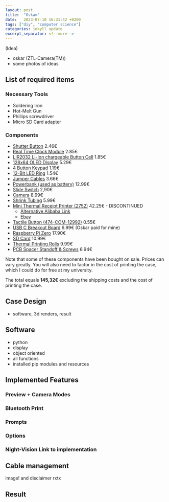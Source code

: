 ```yaml
---
layout: post
title:  "Oskam"
date:   2023-07-10 16:31:42 +0200
tags: ["diy", "computer science"]
categories: jekyll update
excerpt_separator: <!--more-->
---
```



(Idea)
- oskar (ZTL-Camera(TM))
- some photos of ideas

## List of required items
### Necessary Tools
- Soldering Iron
- Hot-Melt Gun
- Phillips screwdriver
- Micro SD Card adapter

### Components
- [Shutter Button](https://www.ebay.de/itm/174942207136) 2.46€
- [Real Time Clock Module](https://www.ebay.de/itm/255283208544) 2.85€
- [LIR2032 Li-Ion chargeable Button Cell](https://www.ebay.de/itm/195874467252) 1.85€
- [128x64 OLED Display](https://www.ebay.de/itm/153900883604) 5.29€
- [4 Button Keypad](https://www.ebay.de/itm/385523903918) 1.19€
- [12-Bit LED Ring](https://www.ebay.de/itm/385406831630) 1.54€
- [Jumper Cables](https://www.ebay.de/itm/175172776168) 3.66€
- [Powerbank (used as battery)](https://www.amazon.de/gp/product/B09NLZRKZC) 12.99€
- [Slide Switch](https://www.ebay.de/itm/126375893737) 2,90€
- [Camera](https://www.amazon.de/gp/product/B07KSZW251) 8.99€
- [Shrink Tubing](https://www.amazon.de/gp/product/B0BNPMXSS6) 5.99€
- [Mini Thermal Receipt Printer (2752)](https://mou.sr/3KHBhwN) 42.25€ - DISCONTINUED
  - [Alternative Alibaba Link](https://www.alibaba.com/product-detail/2inch-58mm-Mini-Embedded-Thermal-Panel_1600080776501.html)
  - [Ebay](https://www.ebay.de/itm/164966249742)
- [Tactile Button (474-COM-12992)](https://mou.sr/4ayTEQ5) 0.55€
- [USB C Breakout Board](www.ebay.de/itm/355429997210) 6.99€ (Oskar paid for mine)
- [Raspberry Pi Zero](https://www.berrybase.de/raspberry-pi-zero-w) 17.90€ 
- [SD Card](www.ebay.de/itm/116141323859) 10.99€
- [Thermal Printing Rolls](amazon.de/gp/product/B0C1YZC239) 9.99€
- [PCB Spacer Standoff & Screws](https://www.ebay.de/itm/385427187853) 6.94€

Note that some of these components have been bought on sale.
Prices can vary greatly.
You will also need to factor in the cost of printing the case, which I could do for free at my university.

The total equals **145,32€** excluding the shipping costs and the cost of printing the case.

## Case Design
- software, 3d renders, result

## Software
- python
- display
- object oriented
- all functions
- installed pip modules and resources

## Implemented Features
### Preview + Camera Modes
### Bluetooth Print
### Prompts
### Options
### Night-Vision Link to implementation
## Cable management
image! and disclaimer rxtx
## Result

